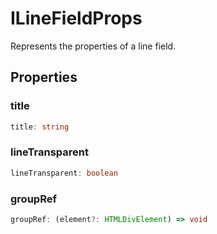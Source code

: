 # ILineFieldProps

Represents the properties of a line field.

## Properties

### title

```ts
title: string
```

### lineTransparent

```ts
lineTransparent: boolean
```

### groupRef

```ts
groupRef: (element?: HTMLDivElement) => void
```
